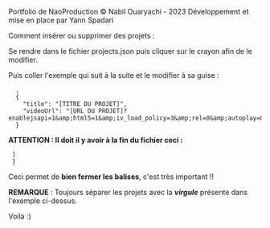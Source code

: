 Portfolio de NaoProduction © Nabil Ouaryachi - 2023
Développement et mise en place par Yann Spadari

Comment insérer ou supprimer des projets : 

Se rendre dans le fichier projects.json puis cliquer sur le crayon afin de le modifier.

Puis coller l'exemple qui suit à la suite et le modifier à sa guise : 

      ,
      {
        "title": "[TITRE DU PROJET]",
        "videoUrl": "[URL DU PROJET]?enablejsapi=1&amp;html5=1&amp;iv_load_policy=3&amp;rel=0&amp;autoplay=0&amp;controls=1&amp;showinfo=0&amp;rel=0&amp;loop=0&amp;modestbranding=1&amp;wmode=transparent"
      }
      
 <strong>ATTENTION : Il doit il y avoir à la fin du fichier ceci : </strong>
 
     ]
     }
  
  Ceci permet de <strong>bien fermer les balises</strong>, c'est très important !!
  
  <strong>REMARQUE</strong> : Toujours séparer les projets avec la <i><strong>virgule</strong></i> présente dans l'exemple ci-dessus.
  
  Voilà :)
